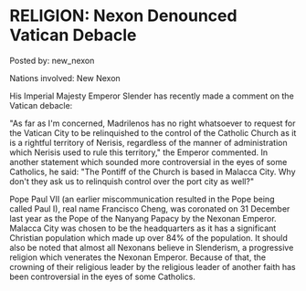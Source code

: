 # RELIGION: Nexon Denounced Vatican Debacle

Posted by: new_nexon

Nations involved: New Nexon

His Imperial Majesty Emperor Slender has recently made a comment on the Vatican debacle:

"As far as I'm concerned, Madrilenos has no right whatsoever to request for the Vatican City to be relinquished to the control of the Catholic Church as it is a rightful territory of Nerisis, regardless of the manner of administration which Nerisis used to rule this territory," the Emperor commented. In another statement which sounded more controversial in the eyes of some Catholics, he said: "The Pontiff of the Church is based in Malacca City. Why don't they ask us to relinquish control over the port city as well?"

Pope Paul VII (an earlier miscommunication resulted in the Pope being called Paul I), real name Francisco Cheng, was coronated on 31 December last year as the Pope of the Nanyang Papacy by the Nexonan Emperor. Malacca City was chosen to be the headquarters as it has a significant Christian population which made up over 84% of the population. It should also be noted that almost all Nexonans believe in Slenderism, a progressive religion which venerates the Nexonan Emperor. Because of that, the crowning of their religious leader by the religious leader of another faith has been controversial in the eyes of some Catholics.